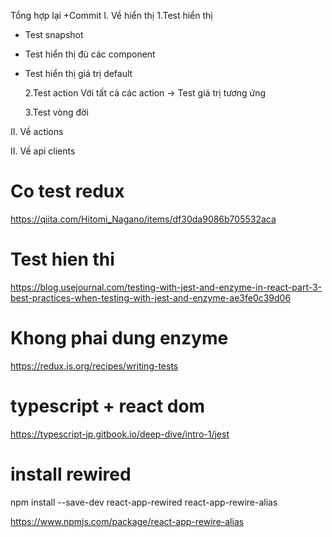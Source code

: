 Tổng hợp lại +Commit
I. Về hiển thị
1.Test hiển thị

- Test snapshot
- Test hiển thị đủ các component
- Test hiển thị giá trị default

  2.Test action
  Với tất cả các action -> Test giá trị tương ứng

  3.Test vòng đời

II. Về actions

II. Về api clients

# Co test redux

https://qiita.com/Hitomi_Nagano/items/df30da9086b705532aca

# Test hien thi

https://blog.usejournal.com/testing-with-jest-and-enzyme-in-react-part-3-best-practices-when-testing-with-jest-and-enzyme-ae3fe0c39d06

# Khong phai dung enzyme

https://redux.js.org/recipes/writing-tests

# typescript + react dom

https://typescript-jp.gitbook.io/deep-dive/intro-1/jest

# install rewired

npm install --save-dev react-app-rewired react-app-rewire-alias

https://www.npmjs.com/package/react-app-rewire-alias
